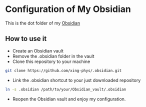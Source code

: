 # Configuration of My Obsidian

This is the dot folder of my [Obsidian](https://obsidian.md/)

## How to use it

- Create an Obsidian vault
- Remove the .obsidian folder in the vault
- Clone this repository to your machine
```bash
git clone https://github.com/xing-phys/.obsidian.git
```
- Link the .obsidian shortcut to your just downloaded repository
```bash
ln -s .obsidian /path/to/your/Obsidian_vault/.obsidian
```
- Reopen the Obsidian vault and enjoy my configuration.

